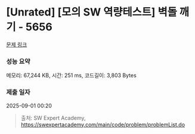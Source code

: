 # [Unrated] [모의 SW 역량테스트] 벽돌 깨기 - 5656 

[문제 링크](https://swexpertacademy.com/main/code/problem/problemDetail.do?contestProbId=AWXRQm6qfL0DFAUo) 

### 성능 요약

메모리: 67,244 KB, 시간: 251 ms, 코드길이: 3,803 Bytes

### 제출 일자

2025-09-01 00:20



> 출처: SW Expert Academy, https://swexpertacademy.com/main/code/problem/problemList.do